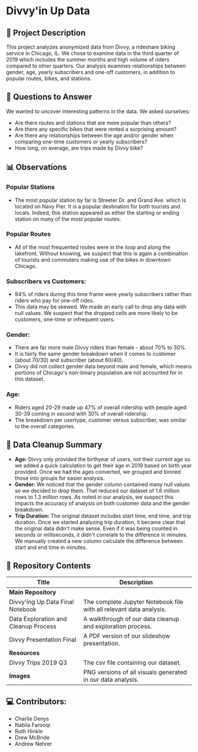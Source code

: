 # Divvy'in Up Data

## 📝 Project Description
This project analyzes anonymized data from Divvy, a rideshare biking service in Chicago, IL. We chose to examine data in the third quarter of 2019 which includes the summer months and high volume of riders compared to other quarters. Our analysis examines relationships between gender, age, yearly subscribers and one-off customers, in addition to popular routes, bikes, and stations.


## 🔎 Questions to Answer
We wanted to uncover interesting patterns in the data. We asked ourselves:
* Are there routes and stations that are more popular than others?
* Are there any specific bikes that were rented a surprising amount?
* Are there any relationships between the age and/or gender when comparing one-time customers or yearly subscribers?
* How long, on average, are trips made by Divvy bike?


## 📊 Observations
### Popular Stations
* The most popular station by far is Streeter Dr. and Grand Ave. which is located on Navy Pier. It is a popular destination for both tourists and locals. Indeed, this station appeared as either the starting or ending station on many of the most popular routes.

### Popular Routes
* All of the most frequented routes were in the loop and along the lakefront. Without knowing, we suspect that this is again a combination of tourists and commuters making use of the bikes in downtown Chicago.

### Subscribers vs Customers:
* 84% of riders during this time frame were yearly subscribers rather than riders who pay for one-off rides. 
* This data may be skewed. We made an early call to drop any data with null values. We suspect that the dropped cells are more likely to be customers, one-time or infrequent users.

### Gender:
* There are far more male Divvy riders than female - about 70% to 30%.
* It is fairly the same gender breakdown when it comes to customer (about 70/30) and subscriber (about 60/40).
* Divvy did not collect gender data beyond male and female, which means portions of Chicago's non-binary population are not accounted for in this dataset.

### Age:
* Riders aged 20-29 made up 47% of overall ridership with people aged 30-39 coming in second with 30% of overall ridership. 
* The breakdown per usertype, customer versus subscriber, was similar to the overall categories. 


 ## 🧼 Data Cleanup Summary
 * **Age:** Divvy only provided the birthyear of users, not their current age so we added a quick calculation to get their age in 2019 based on birth year provided. Once we had the ages converted, we grouped and binned those into groups for easier analysis. 
 * **Gender:** We noticed that the gender column contained many null values so we decided to drop them. That reduced our dataset of 1.6 million rows to 1.3 million rows. As noted in our analysis, we suspect this impacts the accuracy of analysis on both customer data and the gender breakdown. 
 * **Trip Duration:** The original dataset includes start time, end time, and trip duration. Once we started analyzing trip duration, it became clear that the original data didn't make sense. Even if it was being counted in seconds or milliseconds, it didn't correlate to the difference in minutes. We manually created a new column calculate the difference between start and end time in minutes. 


## 📁 Repository Contents
| Title | Description |
| --- | --- |
| **Main Repository** |
| Divvy'ing Up Data Final Notebook | The complete Jupyter Notebook file with all relevant data analysis. |
| Data Exploration and Cleanup Process | A walkthrough of our data cleanup and exploration process. |
| Divvy Presentation Final | A PDF version of our slideshow presentation. |
| **Resources** |
| Divvy Trips 2019 Q3 | The csv file containing our dataset.|
| **Images** | PNG versions of all visuals generated in our data analysis. |


## 💻 Contributors:
* Charlie Denys
* Nabila Farooqi
* Ruth Hinkle
* Drew McBride
* Andrew Nehrer